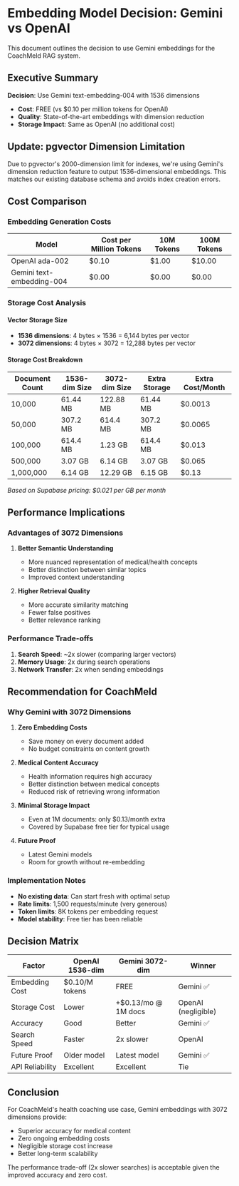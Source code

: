 # Embedding Model Decision: Gemini vs OpenAI

This document outlines the decision to use Gemini embeddings for the CoachMeld RAG system.

## Executive Summary

**Decision**: Use Gemini text-embedding-004 with 1536 dimensions
- **Cost**: FREE (vs $0.10 per million tokens for OpenAI)
- **Quality**: State-of-the-art embeddings with dimension reduction
- **Storage Impact**: Same as OpenAI (no additional cost)

## Update: pgvector Dimension Limitation

Due to pgvector's 2000-dimension limit for indexes, we're using Gemini's dimension reduction feature to output 1536-dimensional embeddings. This matches our existing database schema and avoids index creation errors.

## Cost Comparison

### Embedding Generation Costs

| Model | Cost per Million Tokens | 10M Tokens | 100M Tokens |
|-------|------------------------|------------|-------------|
| OpenAI ada-002 | $0.10 | $1.00 | $10.00 |
| Gemini text-embedding-004 | $0.00 | $0.00 | $0.00 |

### Storage Cost Analysis

#### Vector Storage Size
- **1536 dimensions**: 4 bytes × 1536 = 6,144 bytes per vector
- **3072 dimensions**: 4 bytes × 3072 = 12,288 bytes per vector

#### Storage Cost Breakdown

| Document Count | 1536-dim Size | 3072-dim Size | Extra Storage | Extra Cost/Month |
|---------------|---------------|---------------|---------------|------------------|
| 10,000 | 61.44 MB | 122.88 MB | 61.44 MB | $0.0013 |
| 50,000 | 307.2 MB | 614.4 MB | 307.2 MB | $0.0065 |
| 100,000 | 614.4 MB | 1.23 GB | 614.4 MB | $0.013 |
| 500,000 | 3.07 GB | 6.14 GB | 3.07 GB | $0.065 |
| 1,000,000 | 6.14 GB | 12.29 GB | 6.15 GB | $0.13 |

*Based on Supabase pricing: $0.021 per GB per month*

## Performance Implications

### Advantages of 3072 Dimensions
1. **Better Semantic Understanding**
   - More nuanced representation of medical/health concepts
   - Better distinction between similar topics
   - Improved context understanding

2. **Higher Retrieval Quality**
   - More accurate similarity matching
   - Fewer false positives
   - Better relevance ranking

### Performance Trade-offs
1. **Search Speed**: ~2x slower (comparing larger vectors)
2. **Memory Usage**: 2x during search operations
3. **Network Transfer**: 2x when sending embeddings

## Recommendation for CoachMeld

### Why Gemini with 3072 Dimensions

1. **Zero Embedding Costs**
   - Save money on every document added
   - No budget constraints on content growth

2. **Medical Content Accuracy**
   - Health information requires high accuracy
   - Better distinction between medical concepts
   - Reduced risk of retrieving wrong information

3. **Minimal Storage Impact**
   - Even at 1M documents: only $0.13/month extra
   - Covered by Supabase free tier for typical usage

4. **Future Proof**
   - Latest Gemini models
   - Room for growth without re-embedding

### Implementation Notes

- **No existing data**: Can start fresh with optimal setup
- **Rate limits**: 1,500 requests/minute (very generous)
- **Token limits**: 8K tokens per embedding request
- **Model stability**: Free tier has been reliable

## Decision Matrix

| Factor | OpenAI 1536-dim | Gemini 3072-dim | Winner |
|--------|-----------------|-----------------|---------|
| Embedding Cost | $0.10/M tokens | FREE | Gemini ✅ |
| Storage Cost | Lower | +$0.13/mo @ 1M docs | OpenAI (negligible) |
| Accuracy | Good | Better | Gemini ✅ |
| Search Speed | Faster | 2x slower | OpenAI |
| Future Proof | Older model | Latest model | Gemini ✅ |
| API Reliability | Excellent | Excellent | Tie |

## Conclusion

For CoachMeld's health coaching use case, Gemini embeddings with 3072 dimensions provide:
- Superior accuracy for medical content
- Zero ongoing embedding costs
- Negligible storage cost increase
- Better long-term scalability

The performance trade-off (2x slower searches) is acceptable given the improved accuracy and zero cost.